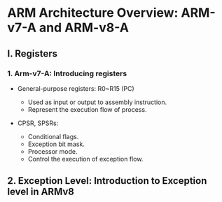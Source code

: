 # ARM Architecture Overview: ARM-v7-A and ARM-v8-A

## I. Registers

### 1. Arm-v7-A: Introducing registers

- General-purpose registers: R0~R15 (PC)
  - Used as input or output to assembly instruction.
  - Represent the execution flow of process.

- CPSR, SPSRs:
  - Conditional flags.
  - Exception bit mask.
  - Processor mode.
  - Control the execution of exception flow.

## 2. Exception Level: Introduction to Exception level in ARMv8
